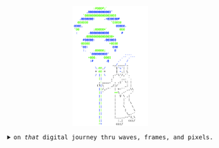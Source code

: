 <!-- thanks @skullface for the inspiration!!! https://raw.githubusercontent.com/skullface/skullface/master/README.md -->
<p align="center" style="color: #000;">
  <img src="https://github.com/joshschmelzle/joshschmelzle/blob/profile/wizard-v2-light-colors.PNG" alt="wizard holding a staff radiating Wi-Fi" width="35%" height="35%">
</p>
<details>
  <summary align="center"><samp>on <i>that</i> digital journey thru waves, frames, and pixels.</samp></summary>
  <hr>
  <p>heyo, i'm <strong>josh</strong> (he/him/his) (づ｡◕‿‿◕｡)づ 📶 i'm a Wi-Fi network <code>engineer</code> + <code>programmer</code>. ⚡ i <3 🐉 python, ⌨️ video games, 🎧 head-fi, and 🎹 playing musical instruments!
  </p>
  <hr>
  <p align="center">
    👋 have a rock n’ roll day! 🤘<br>
    <a href="https://twitter.com/joshschmelzle"><kbd>say hi on twitter</kbd></a>
  </p>
</details>
